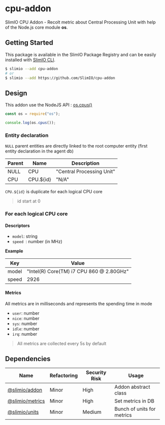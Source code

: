 # cpu-addon
SlimIO CPU Addon - Recolt metric about Central Processing Unit with help of the Node.js core module **os**.

## Getting Started
This package is available in the SlimIO Package Registry and can be easily installed with [SlimIO CLI](https://github.com/SlimIO/CLI).

```bash
$ slimio --add cpu-addon
# or
$ slimio --add https://github.com/SlimIO/cpu-addon
```

## Design

This addon use the NodeJS API : [os.cpus()](https://nodejs.org/api/os.html#os_os_cpus)
```js
const os = require("os");

console.log(os.cpus());
```

### Entity declaration

`NULL` parent entities are directly linked to the root computer entity (first entity declaration in the agent db)

|Parent|Name|Description|
|---|---|---|
|NULL|CPU|"Central Processing Unit"|
|CPU|CPU.${id}|"N/A"|

`CPU.${id}` is duplicate for each logical CPU core
> id start at 0

### For each logical CPU core

#### Descriptors

- `model`: string
- `speed `: number (in MHz)

**Example**

|Key|Value|
|---|---|
|model|"Intel(R) Core(TM) i7 CPU 860 @ 2.80GHz"|
|speed|2926|

#### Metrics

All metrics are in milliseconds and represents the spending time in mode
- `user`: number
- `nice`: number
- `sys`: number
- `idle`: number
- `irq`: number

> All metrics are collected every 5s by default

## Dependencies

|Name|Refactoring|Security Risk|Usage|
|---|---|---|---|
|[@slimio/addon](https://github.com/SlimIO/Addon#readme)|Minor|High|Addon abstract class|
|[@slimio/metrics](https://github.com/SlimIO/Metrics#readme)|Minor|High|Set metrics in DB|
|[@slimio/units](https://github.com/SlimIO/is#readme)|Minor|Medium|Bunch of units for metrics|
